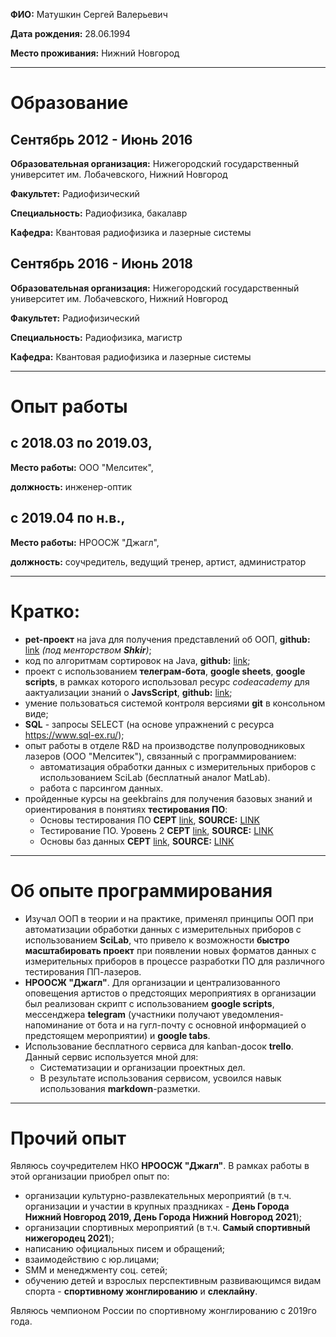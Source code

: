 **ФИО:** Матушкин Сергей Валерьевич

**Дата рождения:** 28.06.1994

**Место проживания:** Нижний Новгород

---

# Образование

## Сентябрь 2012 - Июнь 2016

**Образовательная организация:** Нижегородский государственный университет им. Лобачевского, Нижний Новгород

**Факультет:** Радиофизический

**Специальность:** Радиофизика, бакалавр

**Кафедра:** Квантовая радиофизика и лазерные системы

## Сентябрь 2016 - Июнь 2018

**Образовательная организация:** Нижегородский государственный университет им. Лобачевского, Нижний Новгород

**Факультет:** Радиофизический

**Специальность:** Радиофизика, магистр

**Кафедра:** Квантовая радиофизика и лазерные системы

---

# Опыт работы

## с 2018.03 по 2019.03,

**Место работы:** ООО "Мелситек",

**должность:** инженер-оптик

## с 2019.04 по н.в.,

**Место работы:** НРООСЖ "Джагл",

**должность:** соучредитель, ведущий тренер, артист, администратор

---

# Кратко:

- **pet-проект** на java для получения представлений об ООП, **github:** [link](https://github.com/Saerath/Tree-learning) *(под менторством **Shkir**)*;
- код по алгоритмам сортировок на Java, **github:** [link](https://github.com/Saerath/Sort-Learning);
- проект с использованием **телеграм-бота**, **google sheets**, **google scripts**, в рамках которого использовал ресурс *codeacademy* для аактуализации знаний о **JavsScript**, **github:** [link](https://github.com/Saerath/NROOSJ-events-table);
- умение пользоваться системой контроля версиями **git** в консольном виде;
- **SQL** - запросы SELECT (на основе упражнений с ресурса https://www.sql-ex.ru/);
- опыт работы в отделе R&D на производстве полупроводниковых лазеров (ООО "Мелситек"), связанный с программированием:
  - автоматизация обработки данных с измерительных приборов с использованием SciLab (бесплатный аналог MatLab).
  - работа с парсингом данных.
- пройденные курсы на geekbrains для получения базовых знаний и ориентирования в понятиях **тестирования ПО**:
  - Основы тестирования ПО **СЕРТ** [link](https://gb.ru/certificates/996245), **SOURCE:** [LINK](https://gb.ru/lessons/36691)
  - Тестирование ПО. Уровень 2 **СЕРТ** [link](https://gb.ru/certificates/1703497?818305849e612f652d53b0193acaae9f), **SOURCE:** [LINK](https://gb.ru/lessons/38359)
  - Основы баз данных **СЕРТ** [link](https://gb.ru/certificates/976568), **SOURCE:** [LINK](https://gb.ru/chapters/1157)

---

# Об опыте программирования

- Изучал ООП в теории и на практике, применял принципы ООП при автоматизации обработки данных с измерительных приборов с использованием **SciLab**, что привело к возможности **быстро масштабировать проект** при появлении новых форматов данных с измерительных приборов в процессе разработки ПО для различного тестирования ПП-лазеров.
- **НРООСЖ "Джагл"**. Для организации и централизованного оповещения артистов о предстоящих мероприятиях в организации был реализован скрипт с использованием **google scripts**, мессенджера **telegram** (участники получают уведомления-напоминание от бота и на гугл-почту с основной информацией о предстоящем мероприятии) и **google tabs**.
- Использование бесплатного сервиса для kanban-досок **trello**. Данный сервис используется мной для:
  - Систематизации и организации проектных дел.
  - В результате использования сервисом, усвоился навык использования **markdown**-разметки.

---

# Прочий опыт

Являюсь соучредителем НКО **НРООСЖ "Джагл"**. В рамках работы в этой организации приобрел опыт по:

- организации культурно-развлекательных мероприятий (в т.ч. организации и участии в крупных праздниках - **День Города Нижний Новгород 2019, День Города Нижний Новгород 2021**);
- организации спортивных мероприятий (в т.ч. **Самый спортивный нижегородец 2021**);
- написанию официальных писем и обращений;
- взаимодействию с юр.лицами;
- SMM и менеджменту соц. сетей;
- обучению детей и взрослых перспективным развивающимся видам спорта - **спортивному жонглированию** и **слеклайну**.

Являюсь чемпионом России по спортивному жонглированию с 2019го года.
